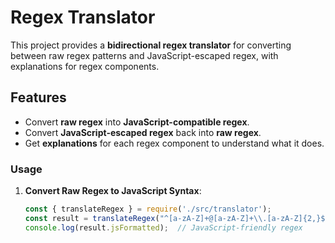 # Regex Translator

This project provides a **bidirectional regex translator** for converting between raw regex patterns and JavaScript-escaped regex, with explanations for regex components.

## Features
- Convert **raw regex** into **JavaScript-compatible regex**.
- Convert **JavaScript-escaped regex** back into **raw regex**.
- Get **explanations** for each regex component to understand what it does.

### Usage

1. **Convert Raw Regex to JavaScript Syntax**:
   ```javascript
   const { translateRegex } = require('./src/translator');
   const result = translateRegex("^[a-zA-Z]+@[a-zA-Z]+\\.[a-zA-Z]{2,}$", 'regex');
   console.log(result.jsFormatted);  // JavaScript-friendly regex
